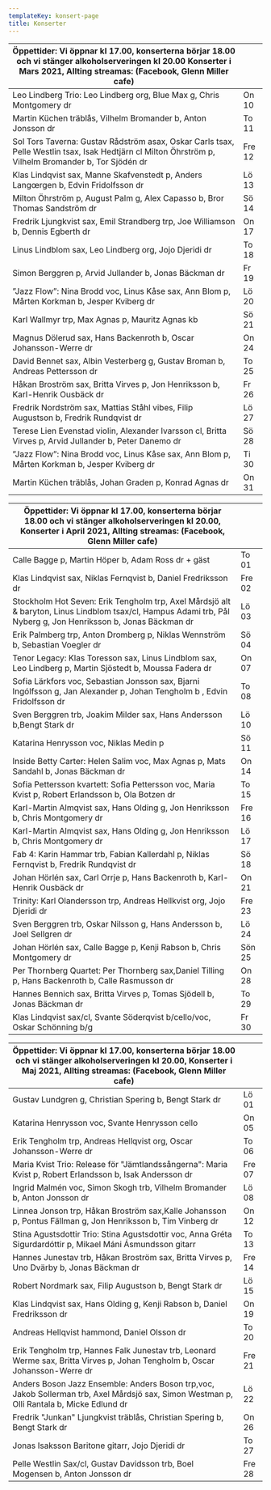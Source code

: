 ```yaml
---
templateKey: konsert-page
title: Konserter
---
```


| Öppettider: Vi öppnar kl 17.00, konserterna börjar 18.00 och vi stänger alkoholserveringen kl 20.00 Konserter i Mars 2021, Allting streamas: (Facebook, Glenn Miller cafe) | |
| ------------- |-------------|
|Leo Lindberg Trio: Leo Lindberg org, Blue Max g, Chris Montgomery dr|On 10|
|Martin Küchen träblås, Vilhelm Bromander b, Anton Jonsson dr|To 11|
|Sol Tors Taverna: Gustav Rådström asax, Oskar Carls tsax, Pelle Westlin tsax, Isak Hedtjärn cl Milton Öhrström p, Vilhelm Bromander b, Tor Sjödén dr|Fre 12|
|Klas Lindqvist sax, Manne Skafvenstedt p, Anders Langœrgen b, Edvin Fridolfsson dr|Lö 13|
| Milton Öhrström p, August Palm g, Alex Capasso b, Bror Thomas Sandström dr|Sö 14|
|Fredrik Ljungkvist sax, Emil Strandberg trp, Joe Williamson b, Dennis Egberth dr|On 17|
|Linus Lindblom sax, Leo Lindberg org, Jojo Djeridi dr|To 18|
|Simon Berggren p, Arvid Jullander b, Jonas Bäckman dr|Fr 19|
|”Jazz Flow”: Nina Brodd voc, Linus Kåse sax, Ann Blom p, Mårten Korkman b, Jesper Kviberg dr|Lö 20|
|Karl Wallmyr trp, Max Agnas p, Mauritz Agnas kb|Sö 21|
|Magnus Dölerud sax, Hans Backenroth b, Oscar Johansson-Werre dr|On 24|
|David Bennet sax, Albin Vesterberg g, Gustav Broman b, Andreas Pettersson dr|To 25|
|Håkan Broström sax, Britta Virves p, Jon Henriksson b, Karl-Henrik Ousbäck dr|Fr 26|
|Fredrik Nordström sax, Mattias Ståhl vibes, Filip Augustson b, Fredrik Rundqvist dr|Lö 27|
|Terese Lien Evenstad violin, Alexander Ivarsson cl, Britta Virves p, Arvid Jullander b, Peter Danemo dr|Sö 28|
|”Jazz Flow”: Nina Brodd voc, Linus Kåse sax, Ann Blom p, Mårten Korkman b, Jesper Kviberg dr|Ti 30|
|Martin Küchen träblås, Johan Graden p, Konrad Agnas dr |On 31|

| Öppettider: Vi öppnar kl 17.00, konserterna börjar 18.00 och vi stänger alkoholserveringen kl 20.00, Konserter i April 2021, Allting streamas: (Facebook, Glenn Miller cafe) | |
|------------- |-------------|
|Calle Bagge p, Martin Höper b, Adam Ross dr + gäst|To 01|
|Klas Lindqvist sax, Niklas Fernqvist b, Daniel Fredriksson dr |Fre 02|
|Stockholm Hot Seven: Erik Tengholm trp, Axel Mårdsjö alt & baryton, Linus Lindblom tsax/cl, Hampus Adami trb, Pål Nyberg g, Jon Henriksson b, Jonas Bäckman dr|Lö 03|
|Erik Palmberg trp, Anton Dromberg p, Niklas Wennström b, Sebastian Voegler dr|Sö 04|
|Tenor Legacy: Klas Toresson sax, Linus Lindblom sax, Leo Lindberg p, Martin Sjöstedt b, Moussa Fadera dr|On 07 |
|Sofia Lärkfors voc, Sebastian Jonsson sax, Bjarni Ingólfsson g, Jan Alexander p, Johan Tengholm b , Edvin Fridolfsson dr|To 08|
|Sven Berggren trb, Joakim Milder sax, Hans Andersson b,Bengt Stark dr|Lö 10|
|Katarina Henrysson voc, Niklas Medin p|Sö 11|
|Inside Betty Carter: Helen Salim voc, Max Agnas p, Mats Sandahl b, Jonas Bäckman dr|On 14|
Sofia Pettersson kvartett: Sofia Pettersson voc, Maria Kvist p, Robert Erlandsson b, Ola Botzen dr|To 15|	
|Karl-Martin Almqvist sax, Hans Olding g, Jon Henriksson b, Chris Montgomery dr|Fre 16|
|Karl-Martin Almqvist sax, Hans Olding g, Jon Henriksson b, Chris Montgomery dr|Lö 17|
|Fab 4: Karin Hammar trb, Fabian Kallerdahl p, Niklas Fernqvist b, Fredrik Rundqvist dr|Sö 18|
|Johan Hörlén sax, Carl Orrje p, Hans Backenroth b, Karl-Henrik Ousbäck dr|On 21|
|Trinity: Karl Olandersson trp, Andreas Hellkvist org, Jojo Djeridi dr|Fre 23|
|Sven Berggren trb, Oskar Nilsson g, Hans Andersson b, Joel Sellgren dr|Lö 24|
|Johan Hörlén sax, Calle Bagge p, Kenji Rabson b, Chris Montgomery dr|Sön 25|
|Per Thornberg Quartet: Per Thornberg sax,Daniel Tilling p, Hans Backenroth b, Calle Rasmusson dr |On 28|
|Hannes Bennich sax, Britta Virves p, Tomas Sjödell b, Jonas Bäckman dr|To 29|
|Klas Lindqvist sax/cl, Svante Söderqvist b/cello/voc, Oskar Schönning b/g|Fr 30|

| Öppettider: Vi öppnar kl 17.00, konserterna börjar 18.00 och vi stänger alkoholserveringen kl 20.00, Konserter i Maj 2021, Allting streamas: (Facebook, Glenn Miller cafe) | |
|------------- |-------------|
|Gustav Lundgren g, Christian Spering b, Bengt Stark dr|Lö 01|
|Katarina Henrysson voc, Svante Henrysson cello|On 05|
|Erik Tengholm trp, Andreas Hellqvist org, Oscar Johansson-Werre dr|To 06|
|Maria Kvist Trio: Release för "Jämtlandssångerna": Maria Kvist p, Robert Erlandsson b, Isak Andersson dr|Fre 07|
|Ingrid Malmén voc, Simon Skogh trb, Vilhelm Bromander b, Anton Jonsson dr|Lö 08|
|Linnea Jonson trp, Håkan Broström sax,Kalle Johansson p, Pontus Fällman g, Jon Henriksson b, Tim Vinberg dr|On 12|
|Stina Agustsdottir Trio: Stina Agustsdottir voc, Anna Gréta Sigurdardóttir p, Mikael Máni Ásmundsson gitarr|To 13|
|Hannes Junestav trb, Håkan Broström sax, Britta Virves p, Uno Dvärby b, Jonas Bäckman dr|Fre 14|
|Robert Nordmark sax, Filip Augustson b, Bengt Stark dr|Lö 15|
|Klas Lindqvist sax, Hans Olding g, Kenji Rabson b, Daniel Fredriksson dr|On 19|
|Andreas Hellqvist hammond, Daniel Olsson dr|To 20|
|Erik Tengholm trp, Hannes Falk Junestav trb, Leonard Werme sax, Britta Virves p, Johan Tengholm b, Oscar Johansson-Werre dr|Fre 21|
|Anders Boson Jazz Ensemble: Anders Boson trp,voc, Jakob Sollerman trb, Axel Mårdsjö sax, Simon Westman p, Olli Rantala b, Micke Edlund dr|Lö 22|
|Fredrik "Junkan" Ljungkvist träblås, Christian Spering b, Bengt Stark dr|On 26|
|Jonas Isaksson Baritone gitarr, Jojo Djeridi dr|To 27|
|Pelle Westlin Sax/cl, Gustav Davidsson trb, Boel Mogensen b, Anton Jonsson dr|Fre 28|


